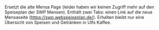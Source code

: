 Ersetzt die alte Mensa Page (leider haben wir keinen Zugriff mehr auf den Speiseplan der SWP Mensen).
Enthält zwei Tabs: einen Link auf die neue Mensaseite (https://swp.webspeiseplan.de/).
Erhalten bleibt nur eine Übersicht von Speisen und Getränken in Ulfs Kaffee.
